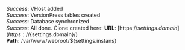 *Success*: VHost added  
*Success*: VersionPress tables created  
*Success*: Database synchronized  
*Success*: All done. Clone created here:
**URL**: [https://${settings.domain}](https://${settings.domain}/)  
**Path**:  /var/www/webroot/${settings.instans}  
